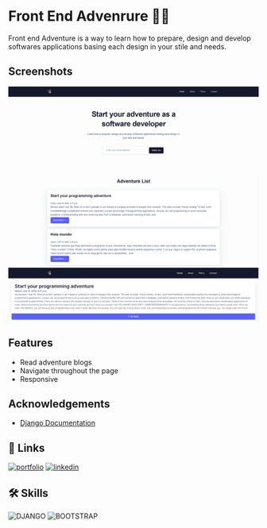 
# Front End Advenrure 🐱‍🚀

Front end Adventure is a way to learn how to prepare, design and develop softwares applications basing
each design in your stile and needs.




## Screenshots

![App Screenshot](https://github.com/Daniels-not/Front-end-Adventure-Django/blob/master/111.PNG)
![App Screenshot](https://github.com/Daniels-not/Front-end-Adventure-Django/blob/master/222222.PNG)
![App Screenshot](https://github.com/Daniels-not/Front-end-Adventure-Django/blob/master/3333333333.PNG)


## Features

- Read adventure blogs
- Navigate throughout the page
- Responsive


## Acknowledgements

 - [Django Documentation](https://docs.djangoproject.com/en/3.2/topics/templates/)

## 🔗 Links
[![portfolio](https://img.shields.io/badge/my_portfolio-000?style=for-the-badge&logo=ko-fi&logoColor=white)](https://portfolio-daniels-not.vercel.app/)
[![linkedin](https://img.shields.io/badge/linkedin-0A66C2?style=for-the-badge&logo=linkedin&logoColor=white)](https://www.linkedin.com/in/ramy-campusano-volquez-a110ba14a/)

## 🛠 Skills

![DJANGO](https://img.shields.io/badge/Django-092E20?style=for-the-badge&logo=django&logoColor=white)
![BOOTSTRAP](https://img.shields.io/badge/Bootstrap-563D7C?style=for-the-badge&logo=bootstrap&logoColor=white)


